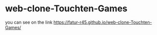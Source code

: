 # web-clone-Touchten-Games
you can see on the link https://fatur-r45.github.io/web-clone-Touchten-Games/
